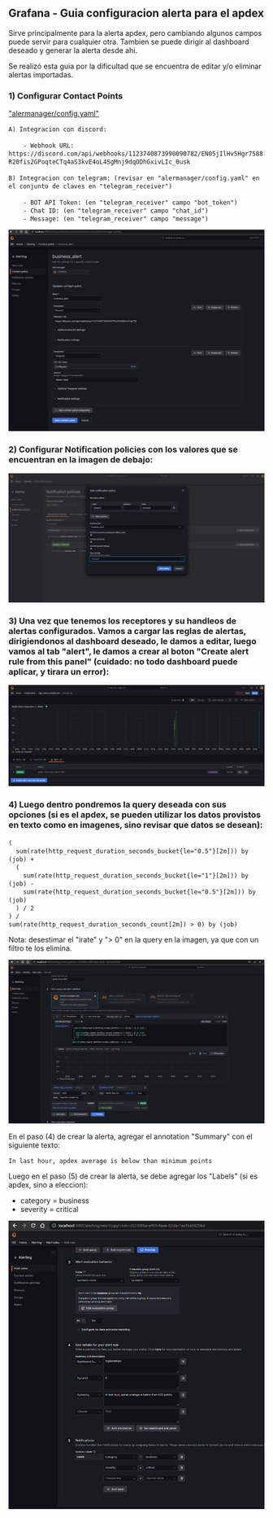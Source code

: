 
## Grafana - Guia configuracion alerta para el apdex

Sirve principalmente para la alerta apdex, pero cambiando algunos campos puede servir para cualquier otra. Tambien se puede dirigir al dashboard deseado y generar la alerta desde ahi.

Se realizó esta guia por la dificultad que se encuentra de editar y/o eliminar alertas importadas.

### 1) Configurar Contact Points

["alermanager/config.yaml"](../../alertmanager/config.yml)

    A) Integracion con discord:
        
        - Webhook URL: https://discord.com/api/webhooks/1123740873990090782/EN05jIlHv5Hgr7588-R20fis2GPoqteCTq4aS3kvE4oL4SgMnj9dqODhGxivLIc_0usk
    
    B) Integracion con telegram: (revisar en "alermanager/config.yaml" en el conjunto de claves en "telegram_receiver")

        - BOT API Token: (en "telegram_receiver" campo "bot_token")
        - Chat ID: (en "telegram_receiver" campo "chat_id")
        - Message: (en "telegram_receiver" campo "message")

![Contact Points](./contact_points.png)


### 2) Configurar Notification policies con los valores que se encuentran en la imagen de debajo:

![Notification Policies](./notification_policies.png)


### 3) Una vez que tenemos los receptores y su handleos de alertas configurados. Vamos a cargar las reglas de alertas, dirigiendonos al dashboard deseado, le damos a editar, luego vamos al tab "alert", le damos a crear al boton "Create alert rule from this panel" (cuidado: no todo dashboard puede aplicar, y tirara un error):


![create_alert_rule](create_alert_rule.png)


### 4) Luego dentro pondremos la query deseada con sus opciones (si es el apdex, se pueden utilizar los datos provistos en texto como en imagenes, sino revisar que datos se desean):

```
(
  sum(rate(http_request_duration_seconds_bucket{le="0.5"}[2m])) by (job) +
  (
    sum(rate(http_request_duration_seconds_bucket{le="1"}[2m])) by (job) - 
    sum(rate(http_request_duration_seconds_bucket{le="0.5"}[2m])) by (job)
  ) / 2
) / 
sum(rate(http_request_duration_seconds_count[2m]) > 0) by (job)

```

Nota: desestimar el "irate" y "> 0" en la query en la imagen, ya que con un filtro te los elimina.

![alert_rule_1_apdex_img](./alert_rule_1_apdex.png)

En el paso (4) de crear la alerta, agregar el annotation "Summary" con el siguiente texto:

```text
In last hour, apdex average is below than minimum points
```

Luego en el paso (5) de crear la alerta, se debe agregar los "Labels" (si es apdex, sino a eleccion):
 - category = business
 - severity = critical

![alert_rule_2_apdex_img](./alert_rule_2_apdex.png)